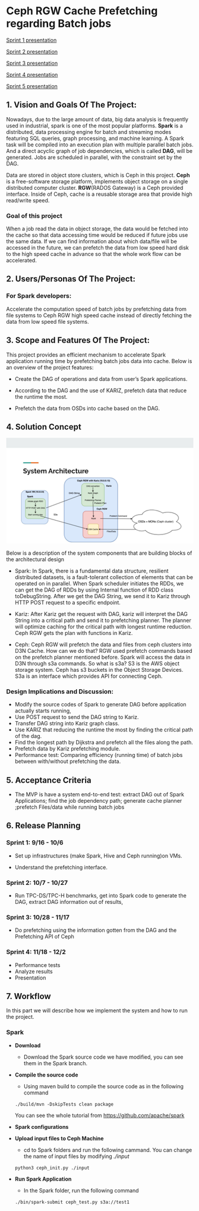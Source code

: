 # Ceph RGW Cache Prefetching regarding Batch jobs
[Sprint 1 presentation](https://docs.google.com/presentation/d/1Wu4Z7c8MkjNF0_733TzDGl1x2EopEmEqpkTrnMzqN3k/edit#slide=id.p)

[Sprint 2 presentation](https://docs.google.com/presentation/d/1DTolgI3JfyM3HCCrTtMie6bbcx3SGHGu_B-67uDjoYU/edit#slide=id.p)

[Sprint 3 presentation](https://docs.google.com/presentation/d/1n7PmR-aY--I_aHW3KDkfpajbVTVvKDzvywhq51mLwe8/edit#slide=id.g705ee6c8d7_0_109)

[Sprint 4 presentation](https://docs.google.com/presentation/d/1Elgr6rXA-xoFwnOammK2Vb-8GB7G5y7CcH37rbB17dc/edit#slide=id.g6ad904b7d2_8_2)

[Sprint 5 presentation](https://drive.google.com/open?id=1iN-gZnn5MLgFggXmeUB45YmFmqarpcOAsKt2gkvPSZI)

## 1. Vision and Goals Of The Project:

Nowadays, due to the large amount of data, big data analysis is frequently used in industrial, spark is one of the most popular platforms. 
**Spark** is a distributed, data processing engine for batch and streaming modes featuring SQL queries, graph processing, and machine learning. A Spark task will be compiled into an execution plan with multiple parallel batch jobs. And a direct acyclic graph of job dependencies, which is called **DAG**, will be generated. Jobs are scheduled in parallel, with the constraint set by the DAG.

Data are stored in object store clusters, which is Ceph in this project. **Ceph** is a free-software storage platform, implements object storage on a single distributed computer cluster. **RGW**(RADOS Gateway) is a Ceph provided interface. Inside of Ceph, cache is a reusable storage area that provide high read/write speed.

### Goal of this project

When a job read the data in object storage, the data would be fetched into the cache so that data accessing time would be reduced if future jobs use the same data. If we can find information about which data/file will be accessed in the future, we can prefetch the data from low speed hard disk to the high speed cache in advance so that the whole work flow can be accelerated.

## 2. Users/Personas Of The Project:

### For Spark developers:

Accelerate the computation speed of batch jobs by prefetching data from file systems to Ceph RGW high speed cache instead of directly fetching the data from low speed file systems.

## 3. Scope and Features Of The Project:

This project provides an efficient mechanism to accelerate  Spark application running time by prefetching batch jobs data into cache. Below is an overview of the project features:

- Create the DAG of operations and data from user’s Spark applications.

- According to the DAG and the use of KARIZ, prefetch data that reduce the runtime the most. 

- Prefetch the data from OSDs into cache based on the DAG.



## 4. Solution Concept

  ![system](https://github.com/BU-NU-CLOUD-F19/Ceph_RGW_Cache_Prefetching_regarding_Batch_jobs/blob/master/doc/video-demo.jpg)

Below is a description of the system components that are building blocks of the architectural design

- Spark: In Spark, there is a fundamental data structure, resilient distributed datasets, is a fault-tolerant collection of elements that can be operated on in parallel. When Spark scheduler initiates the RDDs, we can get the DAG of RDDs by using Internal function of RDD class toDebugString. After we get the DAG String, we send it to Kariz through HTTP POST request to a specific endpoint.

- Kariz: After Kariz get the request with DAG, kariz will interpret the DAG String into a critical path and send it to prefetching planner. The planner will optimize caching for the critical path with longest runtime reduction. Ceph RGW gets the plan with functions in Kariz.

- Ceph: Ceph RGW will prefetch the data and files from ceph clusters into D3N Cache. How can we do that? RGW used prefetch commands based on the prefetch planner mentioned before. Spark will access the data in D3N through s3a commands. So what is s3a? S3 is the AWS object storage system. Ceph has s3 buckets in the Object Storage Devices. S3a is an interface which provides API for connecting Ceph.

### Design Implications and Discussion:

- Modify the source codes of Spark to generate DAG before application actually starts running, 
- Use POST request to send the DAG string to Kariz.
- Transfer DAG string into Kariz graph class.
- Use KARIZ that reducing the runtime the most by finding the critical path of the dag.
- Find the longest path by Dijkstra and prefetch all the files along the path.
- Prefetch data by Kariz prefetching module.
- Performance test: Comparing efficiency (running time) of batch jobs between with/without prefetching the data. 

## 5. Acceptance Criteria

- The MVP is have a system end-to-end test: extract DAG out of Spark Applications; find the job dependency path; generate cache planner 
;prefetch Files/data while running batch jobs

## 6. Release Planning

### Sprint 1: 9/16 - 10/6 

-   Set up infrastructures (make Spark, Hive and Ceph running)on VMs.
  
-   Understand the prefetching interface.
  
  
### Sprint 2: 10/7 - 10/27

-   Run TPC-DS/TPC-H benchmarks, get into Spark code to generate the DAG, extract DAG information out of results,
  

### Sprint 3: 10/28 - 11/17

-   Do prefetching using the information gotten from the DAG and the Prefetching API of Ceph
  
### Sprint 4: 11/18 - 12/2

-   Performance tests
-   Analyze results
-   Presentation

## 7. Workflow

In this part we will describe how we implement the system and how to run the project.

### Spark

- **Download**

  - Download the Spark source code we have modified, you can see them in the Spark branch.

- **Compile the source code** 

  - Using maven build to compile the source code as in the following command

  ```
  ./build/mvn -DskipTests clean package
  ```

  You can see the whole tutorial from https://github.com/apache/spark

- **Spark configurations**

- **Upload input files to Ceph Machine**

  - cd to Spark folders and run the following cammand. You can change the name of input files by modifying *./input*

  ```shell
  python3 ceph_init.py ./input
  ```

- **Run Spark Application**

  - In the Spark folder, run the following command

  ```shell
  ./bin/spark-submit ceph_test.py s3a://test1
  ```

  






